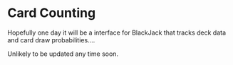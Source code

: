 # Card Counting

Hopefully one day it will be a interface for BlackJack that tracks deck data and card draw probabilities....

Unlikely to be updated any time soon.

